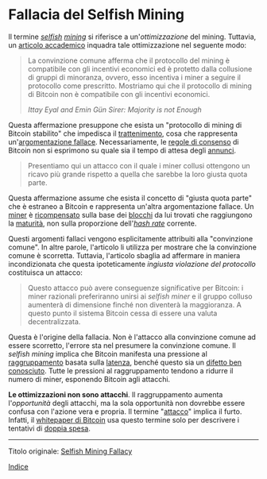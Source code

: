 # Fallacia del Selfish Mining



Il termine [_selfish_](ch101-glossary.md#selfish-miner) [_mining_](ch101-glossary.md#centro-di-mining-mine) si riferisce a un'_ottimizzazione_ del mining. Tuttavia, un [articolo accademico](https://www.cs.cornell.edu/~ie53/publications/btcProcFC.pdf) inquadra tale ottimizzazione nel seguente modo:

> La convinzione comune afferma che il protocollo del mining è compatibile con gli incentivi economici ed è protetto dalla collusione di gruppi di minoranza, ovvero, esso incentiva i miner a seguire il protocollo come prescritto. Mostriamo qui che il protocollo di mining di Bitcoin non è compatibile con gli incentivi economici.
>
> *Ittay Eyal and Emin Gün Sirer: Majority is not Enough*

Questa affermazione presuppone che esista un "protocollo di mining di Bitcoin stabilito" che impedisca il [trattenimento](ch101-glossary.md#trattenimento-withholding), cosa che rappresenta un'[argomentazione fallace](https://it.wikipedia.org/wiki/Argomento_fantoccio). Necessariamente, le [regole di consenso](ch101-glossary.md#regole-di-consenso) di Bitcoin non si esprimono su quale sia il tempo di attesa degli [annunci](ch101-glossary.md#annuncio).

>  Presentiamo qui un attacco con il quale i miner collusi ottengono un ricavo più grande rispetto a quella che sarebbe la loro giusta quota parte.

Questa affermazione assume che esista il concetto di "giusta quota parte" che è estraneo a Bitcoin e rappresenta un'altra argomentazione fallace. Un [miner](ch101-glossary.md#miner) è [ricompensato](ch101-glossary.md#ricompensa-reward) sulla base dei [blocchi](ch101-glossary.md#blocco) da lui trovati che raggiungono la [maturità](ch101-glossary.md#maturità), non sulla proporzione dell'[_hash rate_](ch101-glossary.md#hash-rate) corrente.

Questi argomenti fallaci vengono esplicitamente attribuiti alla "convinzione comune". In altre parole, l'articolo li utilizza per mostrare che la convinzione comune è scorretta. Tuttavia, l'articolo sbaglia ad affermare in maniera incondizionata che questa ipoteticamente _ingiusta violazione del protocollo_ costituisca un attacco:

> Questo attacco può avere conseguenze significative per Bitcoin: i miner razionali preferiranno unirsi ai _selfish miner_ e il gruppo colluso aumenterà di dimensione finché non diventerà la maggioranza. A questo punto il sistema Bitcoin cessa di essere una valuta decentralizzata.

Questa è l'origine della fallacia. Non è l'attacco alla convinzione comune ad essere scorretto, l'errore sta nel presumere la convinzione comune. Il _selfish mining_ implica che Bitcoin manifesta una pressione al [raggruppamento](ch101-glossary.md#raggruppamento-pooling) basata sulla [latenza](ch101-glossary.md#latenza), benché questo sia un [difetto ben conosciuto](ch036-proximity-premium-flaw.md). Tutte le pressioni al raggruppamento tendono a ridurre il numero di miner, esponendo Bitcoin agli attacchi.

**Le ottimizzazioni non sono attacchi**. Il raggruppamento aumenta l'_opportunità_ degli attacchi, ma la sola opportunità non dovrebbe essere confusa con l'azione vera e propria. Il termine "[attacco](ch101-glossary.md#attacco)" implica il furto. Infatti, il [whitepaper di Bitcoin](https://bitcoin.org/bitcoin.pdf) usa questo termine solo per descrivere i tentativi di [doppia spesa](ch101-glossary.md#doppia-spesa).

---

Titolo originale: [Selfish Mining Fallacy](https://github.com/libbitcoin/libbitcoin-system/wiki/Selfish-Mining-Fallacy)

[Indice](/README.md)

